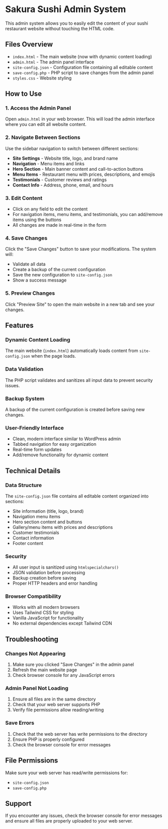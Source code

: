 # Sakura Sushi Admin System

This admin system allows you to easily edit the content of your sushi restaurant website without touching the HTML code.

## Files Overview

- `index.html` - The main website (now with dynamic content loading)
- `admin.html` - The admin panel interface
- `site-config.json` - Configuration file containing all editable content
- `save-config.php` - PHP script to save changes from the admin panel
- `styles.css` - Website styling

## How to Use

### 1. Access the Admin Panel
Open `admin.html` in your web browser. This will load the admin interface where you can edit all website content.

### 2. Navigate Between Sections
Use the sidebar navigation to switch between different sections:
- **Site Settings** - Website title, logo, and brand name
- **Navigation** - Menu items and links
- **Hero Section** - Main banner content and call-to-action buttons
- **Menu Items** - Restaurant menu with prices, descriptions, and emojis
- **Testimonials** - Customer reviews and ratings
- **Contact Info** - Address, phone, email, and hours

### 3. Edit Content
- Click on any field to edit the content
- For navigation items, menu items, and testimonials, you can add/remove items using the buttons
- All changes are made in real-time in the form

### 4. Save Changes
Click the "Save Changes" button to save your modifications. The system will:
- Validate all data
- Create a backup of the current configuration
- Save the new configuration to `site-config.json`
- Show a success message

### 5. Preview Changes
Click "Preview Site" to open the main website in a new tab and see your changes.

## Features

### Dynamic Content Loading
The main website (`index.html`) automatically loads content from `site-config.json` when the page loads.

### Data Validation
The PHP script validates and sanitizes all input data to prevent security issues.

### Backup System
A backup of the current configuration is created before saving new changes.

### User-Friendly Interface
- Clean, modern interface similar to WordPress admin
- Tabbed navigation for easy organization
- Real-time form updates
- Add/remove functionality for dynamic content

## Technical Details

### Data Structure
The `site-config.json` file contains all editable content organized into sections:
- Site information (title, logo, brand)
- Navigation menu items
- Hero section content and buttons
- Gallery/menu items with prices and descriptions
- Customer testimonials
- Contact information
- Footer content

### Security
- All user input is sanitized using `htmlspecialchars()`
- JSON validation before processing
- Backup creation before saving
- Proper HTTP headers and error handling

### Browser Compatibility
- Works with all modern browsers
- Uses Tailwind CSS for styling
- Vanilla JavaScript for functionality
- No external dependencies except Tailwind CDN

## Troubleshooting

### Changes Not Appearing
1. Make sure you clicked "Save Changes" in the admin panel
2. Refresh the main website page
3. Check browser console for any JavaScript errors

### Admin Panel Not Loading
1. Ensure all files are in the same directory
2. Check that your web server supports PHP
3. Verify file permissions allow reading/writing

### Save Errors
1. Check that the web server has write permissions to the directory
2. Ensure PHP is properly configured
3. Check the browser console for error messages

## File Permissions
Make sure your web server has read/write permissions for:
- `site-config.json`
- `save-config.php`

## Support
If you encounter any issues, check the browser console for error messages and ensure all files are properly uploaded to your web server. 
